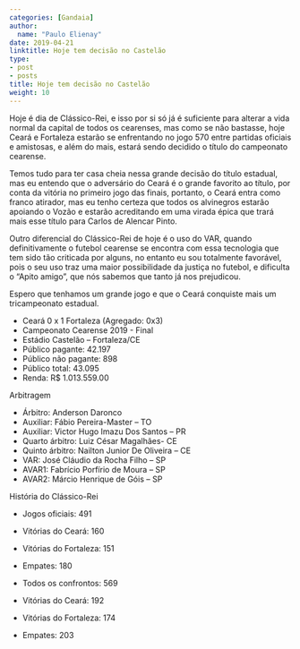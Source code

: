 ```yaml
---
categories: [Gandaia]
author:
  name: "Paulo Elienay"
date: 2019-04-21
linktitle: Hoje tem decisão no Castelão
type:
- post
- posts
title: Hoje tem decisão no Castelão
weight: 10
---
```

Hoje é dia de Clássico-Rei, e isso por si só já é suficiente para alterar a vida normal da capital de todos os cearenses, mas como se não bastasse, hoje Ceará e Fortaleza estarão se enfrentando no jogo 570 entre partidas oficiais e amistosas, e além do mais, estará sendo decidido o título do campeonato cearense.

Temos tudo para ter casa cheia nessa grande decisão do título estadual, mas eu entendo que o adversário do Ceará é o grande favorito ao título, por conta da vitória no primeiro jogo das finais, portanto, o Ceará entra como franco atirador, mas eu tenho certeza que todos os alvinegros estarão apoiando o Vozão e estarão acreditando em uma virada épica que trará mais esse título para Carlos de Alencar Pinto.

Outro diferencial do Clássico-Rei de hoje é o uso do VAR, quando definitivamente o futebol cearense se encontra com essa tecnologia que tem sido tão criticada por alguns, no entanto eu sou totalmente favorável, pois o seu uso traz uma maior possibilidade da justiça no futebol, e dificulta o “Apito amigo”, que nós sabemos que tanto já nos prejudicou.

Espero que tenhamos um grande jogo e que o Ceará conquiste mais um tricampeonato estadual.

* Ceará 0 x 1 Fortaleza (Agregado: 0x3)
* Campeonato Cearense 2019 - Final
* Estádio Castelão – Fortaleza/CE
* Público pagante: 42.197
* Público não pagante: 898
* Público total: 43.095
* Renda: R$ 1.013.559.00

Arbitragem
- Árbitro: Anderson Daronco
- Auxiliar: Fábio Pereira-Master – TO
- Auxiliar: Victor Hugo Imazu Dos Santos – PR 
- Quarto árbitro: Luiz César Magalhães- CE
- Quinto árbitro: Nailton Junior De Oliveira – CE
- VAR: José Cláudio da Rocha Filho – SP
- AVAR1: Fabrício Porfírio de Moura – SP 
- AVAR2: Márcio Henrique de Góis – SP 

História do Clássico-Rei

- Jogos oficiais: 491
- Vitórias do Ceará: 160
- Vitórias do Fortaleza: 151
- Empates: 180
           
- Todos os confrontos: 569
- Vitórias do Ceará: 192
- Vitórias do Fortaleza: 174
- Empates: 203

